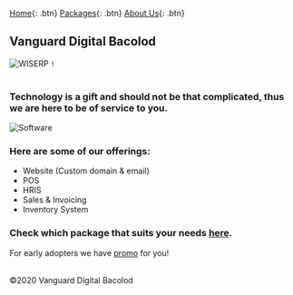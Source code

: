 [Home](https://wiserp-ph.github.io/wiserp){: .btn}
[Packages](https://wiserp-ph.github.io/wiserp/packages){: .btn}
[About Us](https://wiserp-ph.github.io/wiserp/about){: .btn}
## Vanguard Digital Bacolod
![WISERP](https://avatars2.githubusercontent.com/u/40729378?s=120&v=4) `!`
<br/>
<br/>


### Technology is a gift and should not be that complicated, thus we are here to be of service to you. 
![Software](https://raw.githubusercontent.com/WISERP-PH/wiserp/gh-pages/images/software.png)
 
### Here are some of our offerings: 
- Website (Custom domain & email)
- POS
- HRIS
- Sales & Invoicing
- Inventory System 

### Check which package that suits your needs [here](https://wiserp-ph.github.io/wiserp/packages). 

For early adopters we have [promo](https://wiserp-docs.web.app/promo/main.html) for you!
 

<br/>
©2020 Vanguard Digital Bacolod
